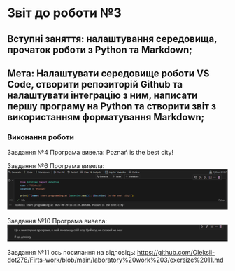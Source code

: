 
# Звіт до роботи №3

## Вступні заняття: налаштування середовища, прочаток роботи з Python та Markdown;

## Мета:  Налаштувати середовище роботи VS Code, створити репозиторій Github та налаштувати інтеграцію з ним, написати першу програму на Python та створити звіт з використанням форматування Markdown;

### Виконання роботи

Завдання №4
Програма вивела: Poznań is the best city!

Завдання №6
Програма вивела: ![alt-text](https://github.com/Oleksii-dot278/Firts-work/blob/main/laboratory%20work%203/%D0%97%D0%BD%D1%96%D0%BC%D0%BE%D0%BA%20%D0%B5%D0%BA%D1%80%D0%B0%D0%BD%D0%B0%202025-09-29%20163413.png)

Завдання №10
Програма вивела: ![alt-text](https://github.com/Oleksii-dot278/Firts-work/blob/main/laboratory%20work%203/%D0%97%D0%BD%D1%96%D0%BC%D0%BE%D0%BA%20%D0%B5%D0%BA%D1%80%D0%B0%D0%BD%D0%B0%202025-09-29%20164551.png)


Завдання №11
ось посилання на відповідь: https://github.com/Oleksii-dot278/Firts-work/blob/main/laboratory%20work%203/exersize%2011.md   